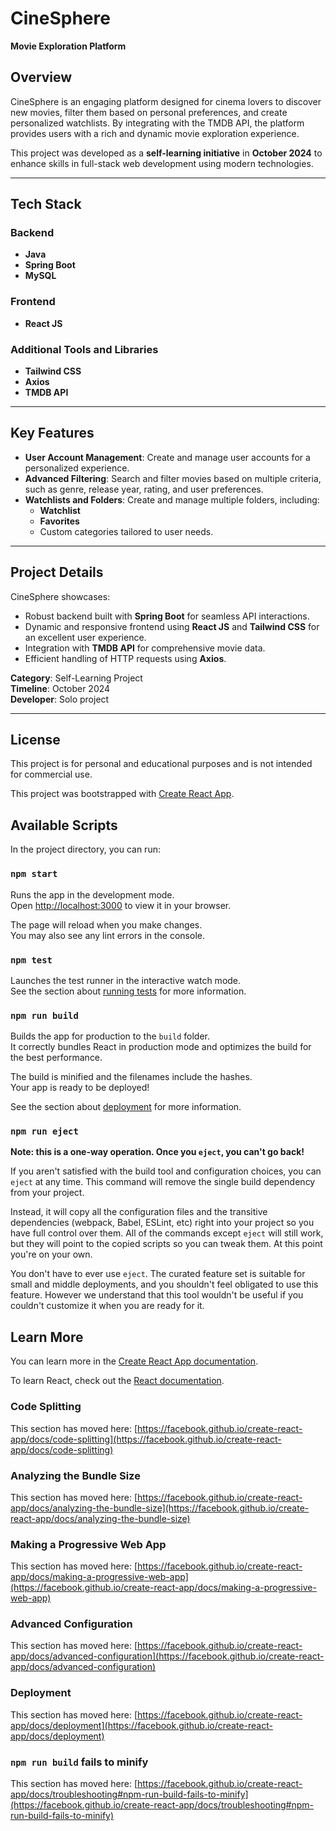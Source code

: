 
# CineSphere  
**Movie Exploration Platform**

## Overview  
CineSphere is an engaging platform designed for cinema lovers to discover new movies, filter them based on personal preferences, and create personalized watchlists. By integrating with the TMDB API, the platform provides users with a rich and dynamic movie exploration experience.  

This project was developed as a **self-learning initiative** in **October 2024** to enhance skills in full-stack web development using modern technologies.

---

## Tech Stack  

### Backend  
- **Java**  
- **Spring Boot**  
- **MySQL**  

### Frontend  
- **React JS**  

### Additional Tools and Libraries  
- **Tailwind CSS**  
- **Axios**  
- **TMDB API**  

---

## Key Features  
- **User Account Management**: Create and manage user accounts for a personalized experience.  
- **Advanced Filtering**: Search and filter movies based on multiple criteria, such as genre, release year, rating, and user preferences.  
- **Watchlists and Folders**: Create and manage multiple folders, including:  
  - **Watchlist**  
  - **Favorites**  
  - Custom categories tailored to user needs.  

---

## Project Details  
CineSphere showcases:  
- Robust backend built with **Spring Boot** for seamless API interactions.  
- Dynamic and responsive frontend using **React JS** and **Tailwind CSS** for an excellent user experience.  
- Integration with **TMDB API** for comprehensive movie data.  
- Efficient handling of HTTP requests using **Axios**.  

**Category**: Self-Learning Project  
**Timeline**: October 2024  
**Developer**: Solo project  

---

## License  
This project is for personal and educational purposes and is not intended for commercial use.  


This project was bootstrapped with [Create React App](https://github.com/facebook/create-react-app).

## Available Scripts

In the project directory, you can run:

### `npm start`

Runs the app in the development mode.\
Open [http://localhost:3000](http://localhost:3000) to view it in your browser.

The page will reload when you make changes.\
You may also see any lint errors in the console.

### `npm test`

Launches the test runner in the interactive watch mode.\
See the section about [running tests](https://facebook.github.io/create-react-app/docs/running-tests) for more information.

### `npm run build`

Builds the app for production to the `build` folder.\
It correctly bundles React in production mode and optimizes the build for the best performance.

The build is minified and the filenames include the hashes.\
Your app is ready to be deployed!

See the section about [deployment](https://facebook.github.io/create-react-app/docs/deployment) for more information.

### `npm run eject`

**Note: this is a one-way operation. Once you `eject`, you can't go back!**

If you aren't satisfied with the build tool and configuration choices, you can `eject` at any time. This command will remove the single build dependency from your project.

Instead, it will copy all the configuration files and the transitive dependencies (webpack, Babel, ESLint, etc) right into your project so you have full control over them. All of the commands except `eject` will still work, but they will point to the copied scripts so you can tweak them. At this point you're on your own.

You don't have to ever use `eject`. The curated feature set is suitable for small and middle deployments, and you shouldn't feel obligated to use this feature. However we understand that this tool wouldn't be useful if you couldn't customize it when you are ready for it.

## Learn More

You can learn more in the [Create React App documentation](https://facebook.github.io/create-react-app/docs/getting-started).

To learn React, check out the [React documentation](https://reactjs.org/).

### Code Splitting

This section has moved here: [https://facebook.github.io/create-react-app/docs/code-splitting](https://facebook.github.io/create-react-app/docs/code-splitting)

### Analyzing the Bundle Size

This section has moved here: [https://facebook.github.io/create-react-app/docs/analyzing-the-bundle-size](https://facebook.github.io/create-react-app/docs/analyzing-the-bundle-size)

### Making a Progressive Web App

This section has moved here: [https://facebook.github.io/create-react-app/docs/making-a-progressive-web-app](https://facebook.github.io/create-react-app/docs/making-a-progressive-web-app)

### Advanced Configuration

This section has moved here: [https://facebook.github.io/create-react-app/docs/advanced-configuration](https://facebook.github.io/create-react-app/docs/advanced-configuration)

### Deployment

This section has moved here: [https://facebook.github.io/create-react-app/docs/deployment](https://facebook.github.io/create-react-app/docs/deployment)

### `npm run build` fails to minify

This section has moved here: [https://facebook.github.io/create-react-app/docs/troubleshooting#npm-run-build-fails-to-minify](https://facebook.github.io/create-react-app/docs/troubleshooting#npm-run-build-fails-to-minify)
